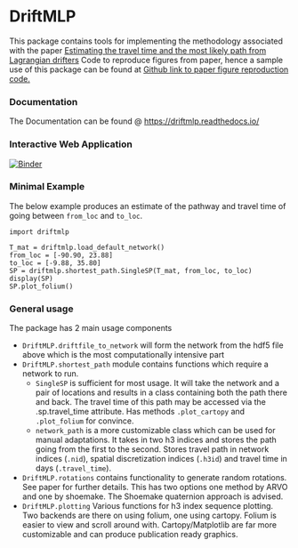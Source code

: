 # DriftMLP 
This package contains tools for implementing the methodology associated with the paper [Estimating the travel time and the most likely path from Lagrangian drifters](https://arxiv.org/abs/2002.07774)
Code to reproduce figures from paper, hence a sample use of this package can be found at [Github link to paper figure reproduction code.](https://github.com/MikeOMa/MLTravelTimesFigures)

### Documentation 
The Documentation can be found @ https://driftmlp.readthedocs.io/ 

### Interactive Web Application

[![Binder](https://mybinder.org/badge_logo.svg)](https://mybinder.org/v2/gh/MikeOMa/DriftMLP_Interactive_Notebook/main?urlpath=apps%2Finteractive.ipynb)

### Minimal Example
The below example produces an estimate of the pathway and travel time of going between `from_loc` and `to_loc`. 

```angular2html
import driftmlp

T_mat = driftmlp.load_default_network()
from_loc = [-90.90, 23.88]
to_loc = [-9.88, 35.80] 
SP = driftmlp.shortest_path.SingleSP(T_mat, from_loc, to_loc)
display(SP)
SP.plot_folium()
```

### General usage
The package has 2 main usage components

- `DriftMLP.driftfile_to_network` will form the network from the hdf5 file above which is the most computationally intensive part
- `DriftMLP.shortest_path` module contains functions which require a network to run.
    - `SingleSP` is sufficient for most usage. It will take the network and a pair of locations and results in a class containing both the path there and back. The travel time of this path may be accessed via the .sp.travel_time attribute. Has methods `.plot_cartopy` and `.plot_folium` for convince. 
    - `network_path` is a more customizable class which can be used for manual adaptations. It takes in two h3 indices and stores the path going from the first to the second. Stores travel path in network indices (`.nid`), spatial discretization indices (`.h3id`) and travel time in days (`.travel_time`).
- `DriftMLP.rotations` contains functionality to generate random rotations. See paper for further details. This has two options one method by ARVO and one by shoemake. The Shoemake quaternion approach is advised.
- `DriftMLP.plotting` Various functions for h3 index sequence plotting. Two backends are there on using folium, one using cartopy. Folium is easier to view and scroll around with. Cartopy/Matplotlib are far more customizable and can produce publication ready graphics.


